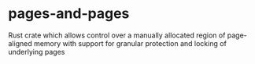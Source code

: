 # pages-and-pages
Rust crate which allows control over a manually allocated region of page-aligned memory with support for granular protection and locking of underlying pages
